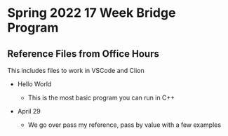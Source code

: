 # Spring 2022 17 Week Bridge Program
## Reference Files from Office Hours
This includes files to work in VSCode and Clion
- Hello World
    - This is the most basic program you can run in C++

- April 29
    - We go over pass my reference, pass by value with a few examples
